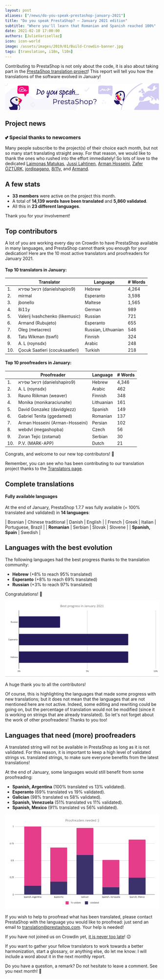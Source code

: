 ```yaml
---
layout: post
aliases: ["/news/do-you-speak-prestashop-january-2021"]
title: "Do you speak PrestaShop? – January 2021 edition"
subtitle: "Where you'll learn that Romanian and Spanish reached 100%"
date: 2021-02-10 17:00:00
authors: [JulieVarisellaz]
icon: icon-world
image: /assets/images/2019/01/Build-Crowdin-banner.jpg
tags: [translation, i18n, l10n]
---
```


Contributing to PrestaShop is not only about the code, it is also about taking part in the [PrestaShop translation project](https://crowdin.com/project/prestashop-official)! This report will tell you how the translations of the software evolved in January!

![Crowdin Monthly banner](/assets/images/2019/01/Build-Crowdin-banner.jpg)

## Project news

### :two_hearts: Special thanks to newcomers  

Many people subscribe to the project(s) of their choice each month, but not so many start translating straight away. For that reason, we would like to thank the ones who rushed into the effort immediately! So lots of love to the dedicated [Laimonas Matukas](https://crowdin.com/profile/lmatukas), [Jussi Lahtinen](https://crowdin.com/profile/j-lahtinen), [Arman Hosseini](https://crowdin.com/profile/Arman-Hosseini), [Zafer ÖZTÜRK](https://crowdin.com/profile/PrestaTurk), [jordipagano](https://crowdin.com/profile/jordipagano), [8i11y](https://crowdin.com/profile/8i11y), and [Armand](https://crowdin.com/profile/rubujeto/activity). 

## A few stats
 
* **33 members** were active on the project this month.
* A total of **14,139 words have been translated** and **5,860 validated**.
* All this in **23 different languages**.
 
Thank you for your involvement!

## Top contributors
 
A lot of you are working every day on Crowdin to have PrestaShop available in many languages, and PrestaShop cannot thank you enough for your dedication! Here are the 10 most active translators and proofreaders for January 2021.
 
#### Top 10 translators in January:
 
| |Translator | Language | # Words
|-|---------- | -------- | ----------------
| 1. | ‫דניאל שפירא‬‎ (danielshapiro9) | Hebrew | 4,264
| 2. | mirmal | Esperanto | 3,598
| 3. | jbonello | Maltese | 1,565
| 4. | 8i11y | German | 989
| 5. | Valerij Ivashchenko (likemusic) | Russian | 721
| 6. | Armand (Rubujeto) | Esperanto | 655
| 7. | Oleg (metacreo) | Russian, Lithuanian | 546
| 8. | Tatu Wikman (tswfi) | Finnish | 324
| 9. | A. L (roynsdx) | Arabic | 248
| 10. | Çocuk Saatleri (cocuksaatleri) | Turkish | 218
 
#### Top 10 proofreaders in January:
 
| | Proofreader | Language | # Words
|-| ---------- | -------- | ----------------
| 1. | ‫דניאל שפירא‬‎ (danielshapiro9) | Hebrew | 4,346
| 2. | A. L (roynsdx) | Arabic | 462
| 3. | Rauno Riikman (weaver) | Finnish | 348
| 4. | Monika (monikaraciunaite) | Lithuanian | 161
| 5. | David Gonzalez (davidglezz) | Spanish | 149
| 6. | Gabriel Tenita (ggedamed) | Romanian | 137
| 7. | Arman Hosseini (Arman-Hosseini) | Persian | 102
| 8. | webdvl (megashopba) | Czech | 56
| 9. | Zoran Tejic (zotamal) | Serbian | 30
| 10. | P.V. (MARK-APP) | Dutch | 21
 
Congrats, and welcome to our new top contributors! :clap:
 
Remember, you can see who has been contributing to our translation project thanks to the [Translators page](https://translators.prestashop.com/).
 
## Complete translations
 
#### Fully available languages
 
At the end of January, PrestaShop 1.7.7 was fully available (= 100% translated and validated) in **14 languages**:
 
| Bosnian | Chinese traditional | Danish | English |
| French | Greek | Italian | Portuguese, Brazil |
| **Romanian** | Serbian | Slovak | Slovene | 
| **Spanish, Spain** | Swedish |

## Languages with the best evolution

The following languages had the best progress thanks to the translation community:
 
* **Hebrew** (+8% to reach 95% translated) 
* **Esperanto** (+8% to reach 69% translated)
* **Russian** (+3% to reach 97% translated)

Congratulations! :muscle:
 
![Best translation progress for January 2021](/assets/images/2021/02/build-crowdin-progress-jan21.png)

A huge thank you to all the contributors!
 
Of course, this is highlighting the languages that made some progress with new translations; but it does not mean that the languages that are not mentioned here are not active. Indeed, some editing and rewriting could be going on, but the percentage of translation would not be modified (since it is working on strings that are already translated). So let's not forget about the work of other proofreaders! Thanks to you too!
 
## Languages that need (more) proofreaders
 
A translated string will not be available in PrestaShop as long as it is not validated. For this reason, it is important to keep a high level of validated strings vs. translated strings, to make sure everyone benefits from the latest translations!
 
At the end of January, some languages would still benefit from some proofreading:
 
* **Spanish, Argentina** (100% translated vs 13% validated).
* **Esperanto** (69% translated vs 19% validated).
* **Galician** (98% translated vs 58% validated).
* **Spanish, Venezuela** (51% translated vs 11% validated).
* **Spanish, Mexico** (91% translated vs 56% validated). 

![Languages that need proofreading](/assets/images/2021/02/build-crowdin-proofreading-jan21.png)
 
If you wish to help to proofread what has been translated, please contact PrestaShop with the language you would like to proofread: just send an email to translation@prestashop.com. Your help is needed!
 
If you have not joined us on Crowdin yet, [it is never too late](https://crowdin.com/project/prestashop-official)! :wink:
 
If you want to gather your fellow translators to work towards a better harmonization, start a glossary, or anything else, do let me know: I will include a word about it in the next monthly report.
 
Do you have a question, a remark? Do not hesitate to leave a comment. See you next month! :raising_hand:

